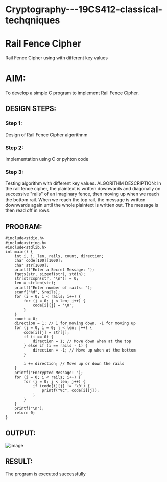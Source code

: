 # Cryptography---19CS412-classical-techqniques

# Rail Fence Cipher
Rail Fence Cipher using with different key values

# AIM:

To develop a simple C program to implement Rail Fence Cipher.

## DESIGN STEPS:

### Step 1:

Design of Rail Fence Cipher algorithnm 

### Step 2:

Implementation using C or pyhton code

### Step 3:

Testing algorithm with different key values. 
ALGORITHM DESCRIPTION:
In the rail fence cipher, the plaintext is written downwards and diagonally on successive "rails" of an imaginary fence, then moving up when we reach the bottom rail. When we reach the top rail, the message is written downwards again until the whole plaintext is written out. The message is then read off in rows.

## PROGRAM:
```
#include<stdio.h>
#include<string.h>
#include<stdlib.h>
int main() {
    int i, j, len, rails, count, direction;
    char code[100][1000]; 
    char str[1000];
    printf("Enter a Secret Message: ");
    fgets(str, sizeof(str), stdin);  
    str[strcspn(str, "\n")] = 0;     
    len = strlen(str);
    printf("Enter number of rails: ");
    scanf("%d", &rails);
    for (i = 0; i < rails; i++) {
        for (j = 0; j < len; j++) {
            code[i][j] = '\0';
        }
    }
    count = 0;
    direction = 1; // 1 for moving down, -1 for moving up
    for (j = 0, i = 0; j < len; j++) {
        code[i][j] = str[j];
        if (i == 0) {
            direction = 1; // Move down when at the top
        } else if (i == rails - 1) {
            direction = -1; // Move up when at the bottom
        }

        i += direction; // Move up or down the rails
    }
    printf("Encrypted Message: ");
    for (i = 0; i < rails; i++) {
        for (j = 0; j < len; j++) {
            if (code[i][j] != '\0') {
                printf("%c", code[i][j]);
            }
        }
    }
    printf("\n");
    return 0;
}
```
## OUTPUT:
![image](https://github.com/user-attachments/assets/8bd47b3c-046d-4b85-b299-79dc9591ad8d)

## RESULT:
The program is executed successfully
